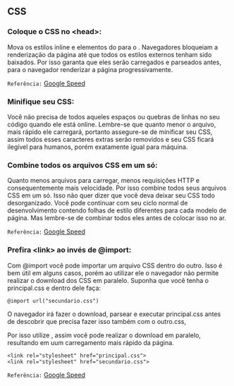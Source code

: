 CSS
---------------


### Coloque o CSS no &lt;head&gt;:

Mova os estilos inline e elementos <link> do <body> para o <head>. Navegadores bloqueiam a renderização da página até que todos os estilos externos tenham sido baixados. Por isso garanta que eles serão carregados e parseados antes, para o navegador renderizar a página progressivamente.

`Referência:` [Google Speed](http://code.google.com/speed/page-speed/docs/rendering.html#PutCSSInHead)

### Minifique seu CSS:

Você não precisa de todos aqueles espaços ou quebras de linhas no seu código quando ele está online. Lembre-se que quanto menor o arquivo, mais rápido ele carregará, portanto assegure-se de minificar seu CSS, assim todos esses caracteres extras serão removidos e seu CSS ficará ilegível para humanos, porém exatamente igual para máquina.

### Combine todos os arquivos CSS em um só:

Quanto menos arquivos para carregar, menos requisições HTTP e consequentemente mais velocidade. Por isso combine todos seus arquivos CSS em um só. Isso não quer dizer que você deva deixar seu CSS todo desorganizado. Você pode continuar com seu ciclo normal de desenvolvimento contendo folhas de estilo diferentes para cada modelo de página. Mas lembre-se de combinar todos eles antes de colocar isso no ar.

`Referência:` [Google Speed](http://code.google.com/speed/page-speed/docs/rtt.html#CombineExternalCSS)

### Prefira &lt;link&gt; ao invés de @import:

Com @import você pode importar um arquivo CSS dentro do outro. Isso é bem útil em alguns casos, porém ao utilizar ele o navegador não permite realizar o download dos CSS em paralelo. Suponha que você tenha o principal.css e dentro dele faça:

	@import url("secundario.css")

O navegador irá fazer o download, parsear e executar principal.css antes de descobrir que precisa fazer isso também com o outro.css,

Por isso utilize <link>, assim você pode realizar o download em paralelo, resultando em uum carregamento mais rápido da página.

	<link rel="stylesheet" href="principal.css">
	<link rel="stylesheet" href="secundario.css">

`Referência:` [Google Speed](http://code.google.com/speed/page-speed/docs/rtt.html#AvoidCssImport)